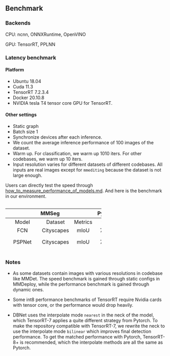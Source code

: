 ## Benchmark

### Backends
CPU: ncnn, ONNXRuntime, OpenVINO

GPU: TensorRT, PPLNN

### Latency benchmark
#### Platform
- Ubuntu 18.04
- Cuda 11.3
- TensorRT 7.2.3.4
- Docker 20.10.8
- NVIDIA tesla T4 tensor core GPU for TensorRT.

#### Other settings
- Static graph
- Batch size 1
- Synchronize devices after each inference.
- We count the average inference performance of 100 images of the dataset.
- Warm up. For classification, we warm up 1010 iters. For other codebases, we warm up 10 iters.
- Input resolution varies for different datasets of different codebases. All inputs are real images except for `mmediting` because the dataset is not large enough.


Users can directly test the speed through [how_to_measure_performance_of_models.md](tutorials/how_to_measure_performance_of_models.md). And here is the benchmark in our environment.

<svg xmlns="http://www.w3.org/2000/svg">
  <foreignObject width="100%" height="100%">
    <link rel="stylesheet" href="./style.css">
    <table class="docutils">
      <thead>
        <tr>
          <th align="center" colspan="3">MMSeg</th>
          <th align="center">Pytorch</th>
          <th align="center">ONNXRuntime</th>
          <th align="center" colspan="3">TensorRT</th>
          <th align="center">PPLNN</th>
          <th align="center"></th>
        </tr>
      </thead>
      <tbody>
        <tr>
          <td align="center">Model</td>
          <td align="center">Dataset</td>
          <td align="center">Metrics</td>
          <td align="center">fp32</td>
          <td align="center">fp32</td>
          <td align="center">fp32</td>
          <td align="center">fp16</td>
          <td align="center">int8</td>
          <td align="center">fp16</td>
          <td>model config file</td>
        </tr>
        <tr>
          <td align="center">FCN</td>
          <td align="center">Cityscapes</td>
          <td align="center">mIoU</td>
          <td align="center">72.25</td>
          <td align="center">-</td>
          <td align="center">72.36</td>
          <td align="center">72.35</td>
          <td align="center">74.19</td>
          <td align="center">-</td>
          <td>$MMSEG_DIR/configs/fcn/fcn_r50-d8_512x1024_40k_cityscapes.py</td>
        </tr>
        <tr>
          <td align="center">PSPNet</td>
          <td align="center">Cityscapes</td>
          <td align="center">mIoU</td>
          <td align="center">78.55</td>
          <td align="center">-</td>
          <td align="center">78.26</td>
          <td align="center">78.24</td>
          <td align="center">77.97</td>
          <td align="center">-</td>
          <td>$MMSEG_DIR/configs/pspnet/pspnet_r50-d8_512x1024_80k_cityscapes.py</td>
        </tr>
        <tr>
          <td align="center">deeplabv3</td>
          <td align="center">Cityscapes</td>
          <td align="center">mIoU</td>
          <td align="center">79.09</td>
          <td align="center">-</td>
          <td align="center">79.12</td>
          <td align="center">79.12</td>
          <td align="center">78.96</td>
          <td align="center">-</td>
          <td>$MMSEG_DIR/configs/deeplabv3/deeplabv3_r50-d8_512x1024_40k_cityscapes.py</td>
        </tr>
        <tr>
          <td align="center">deeplabv3+</td>
          <td align="center">Cityscapes</td>
          <td align="center">mIoU</td>
          <td align="center">79.61</td>
          <td align="center">-</td>
          <td align="center">79.6</td>
          <td align="center">79.6</td>
          <td align="center">79.43</td>
          <td align="center">-</td>
          <td>$MMSEG_DIR/configs/deeplabv3plus/deeplabv3plus_r50-d8_512x1024_40k_cityscapes.py</td>
        </tr>
        <tr>
          <td align="center">Fast-SCNN</td>
          <td align="center">Cityscapes</td>
          <td align="center">mIoU</td>
          <td align="center">70.96</td>
          <td align="center">-</td>
          <td align="center">70.93</td>
          <td align="center">70.92</td>
          <td align="center">66.0</td>
          <td align="center">-</td>
          <td>$MMSEG_DIR/configs/fastscnn/fast_scnn_lr0.12_8x4_160k_cityscapes.py</td>
        </tr>
      </tbody>
    </table>
  </foreignObject>
</svg>

### Notes
- As some datasets contain images with various resolutions in codebase like MMDet. The speed benchmark is gained through static configs in MMDeploy, while the performance benchmark is gained through dynamic ones.

- Some int8 performance benchmarks of TensorRT require Nvidia cards with tensor core, or the performance would drop heavily.

- DBNet uses the interpolate mode `nearest` in the neck of the model, which TensorRT-7 applies a quite different strategy from Pytorch. To make the repository compatible with TensorRT-7, we rewrite the neck to use the interpolate mode `bilinear` which improves final detection performance. To get the matched performance with Pytorch, TensorRT-8+ is recommended, which the interpolate methods are all the same as Pytorch.
